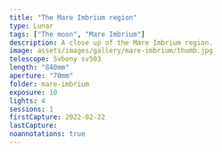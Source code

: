 ```yaml
---
title: "The Mare Imbrium region"
type: Lunar
tags: ["The moon", "Mare Imbrium"]
description: A close up of the Mare Imbrium region.
image: assets/images/gallery/mare-imbrium/thumb.jpg
telescope: Svbony sv503
length: "840mm"
aperture: "70mm"
folder: mare-imbrium
exposure: 10
lights: 4
sessions: 1
firstCapture: 2022-02-22 
lastCapture:
noannotations: true
---
```

